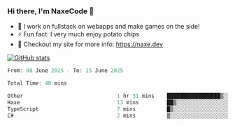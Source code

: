 ### Hi there, I'm NaxeCode 👋
- 🔭 I work on fullstack on webapps and make games on the side!
- ⚡ Fun fact: I very much enjoy potato chips
- 🔋 Checkout my site for more info: https://naxe.dev

[![GitHub stats](https://github-readme-stats.vercel.app/api?username=naxecode&theme=onedark)](https://naxe.dev)

<!--START_SECTION:waka-->

```csharp
From: 08 June 2025 - To: 15 June 2025

Total Time: 40 mins

Other                              1 hr 31 mins    █████████████████▒░░░░░░░   69.06 %
Haxe                               13 mins         ██▒░░░░░░░░░░░░░░░░░░░░░░   09.97 %
TypeScript                         7 mins          █▒░░░░░░░░░░░░░░░░░░░░░░░   05.68 %
C#                                 2 mins          ▒░░░░░░░░░░░░░░░░░░░░░░░░   01.91 %
```

<!--END_SECTION:waka-->



<!--
**NaxeCode/NaxeCode** is a ✨ _special_ ✨ repository because its `README.md` (this file) appears on your GitHub profile.

Here are some ideas to get you started:

- 🔭 I’m currently working on Web apps for indie games!
- 🌱 I’m currently mastering C#
- 👯 I’m looking to collaborate on ...
- 🤔 I’m looking for help with ...
- 💬 Ask me about ...
- 📫 How to reach me: ...
- 😄 Pronouns: ...
- ⚡ Fun fact: I love chips
-->
